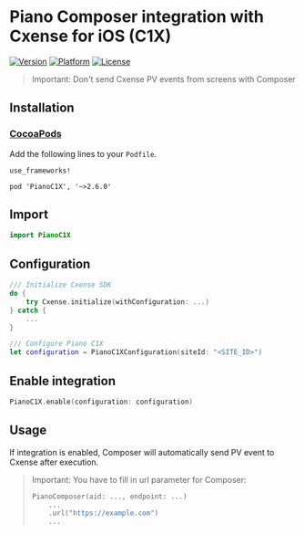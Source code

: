 # Piano Composer integration with Cxense for iOS (C1X)

[![Version](https://img.shields.io/cocoapods/v/PianoC1X.svg?style=flat)](http://cocoapods.org/pods/PianoC1X)
[![Platform](https://img.shields.io/cocoapods/p/PianoC1X.svg?style=flat)](http://cocoapods.org/pods/PianoC1X)
[![License](https://img.shields.io/cocoapods/l/PianoC1X.svg?style=flat)](http://cocoapods.org/pods/PianoC1X)

> Important: Don't send Cxense PV events from screens with Composer

## Installation

### [CocoaPods](https://cocoapods.org/)

Add the following lines to your `Podfile`.

```
use_frameworks!

pod 'PianoC1X', '~>2.6.0'
```

## Import

```swift
import PianoC1X
```

## Configuration

```swift
/// Initialize Cxense SDK
do {
    try Cxense.initialize(withConfiguration: ...)
} catch {
    ...
}

/// Configure Piano C1X
let configuration = PianoC1XConfiguration(siteId: "<SITE_ID>")
```

## Enable integration

```swift
PianoC1X.enable(configuration: configuration)
```

## Usage
If integration is enabled, Composer will automatically send PV event to Cxense after execution.
> Important: You have to fill in url parameter for Composer:
>```swift
> PianoComposer(aid: ..., endpoint: ...)
>     ...
>     .url("https://example.com")
>     ...
>```
